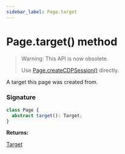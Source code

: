 ```yaml
---
sidebar_label: Page.target
---
```


# Page.target() method

> Warning: This API is now obsolete.
>
> Use [Page.createCDPSession()](./puppeteer.page.createcdpsession.md) directly.

A target this page was created from.

### Signature

```typescript
class Page {
  abstract target(): Target;
}
```

**Returns:**

[Target](./puppeteer.target.md)
